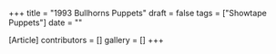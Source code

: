 +++
title = "1993 Bullhorns Puppets"
draft = false
tags = ["Showtape Puppets"]
date = ""

[Article]
contributors = []
gallery = []
+++